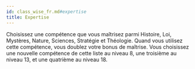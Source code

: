 ```yaml
---
id: class_wise_fr.md#expertise
title: Expertise
---
```


Choisissez une compétence que vous maîtrisez parmi Histoire, Loi, Mystères, Nature, Sciences, Stratégie et Théologie. Quand vous utilisez cette compétence, vous doublez votre bonus de maîtrise. Vous choisissez une nouvelle compétence de cette liste au niveau 8, une troisième au niveau 13, et une quatrième au niveau 18.

